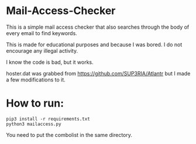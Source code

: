# Mail-Access-Checker

This is a simple mail access checker that also searches through the body of every email to find keywords.

This is made for educational purposes and because I was bored. I do not encourage any illegal activity.

I know the code is bad, but it works.

hoster.dat was grabbed from https://github.com/SUP3RIA/Atlantr but I made a few modifications to it.

# How to run:
```
pip3 install -r requirements.txt
python3 mailaccess.py
```

You need to put the combolist in the same directory.
